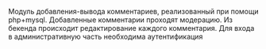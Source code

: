 Модуль добавления-вывода комментариев, реализованный при помощи php+mysql. Добавленные комментарии проходят модерацию. Из бекенда происходит редактирование каждого комментария. Для входа в административную часть необходима аутентификация
